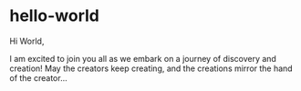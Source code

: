 # hello-world
Hi World,

I am excited to join you all as we embark on a journey of discovery and creation! May the creators keep creating, and the creations mirror the hand of the creator...
